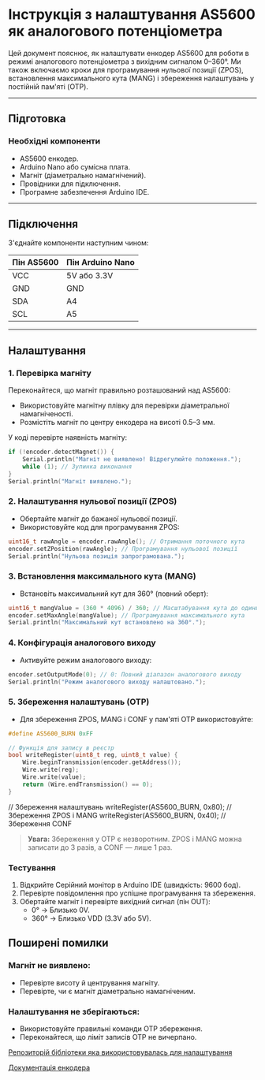# Інструкція з налаштування AS5600 як аналогового потенціометра

Цей документ пояснює, як налаштувати енкодер AS5600 для роботи в режимі аналогового потенціометра з вихідним сигналом 0–360°. Ми також включаємо кроки для програмування нульової позиції (ZPOS), встановлення максимального кута (MANG) і збереження налаштувань у постійній пам'яті (OTP).

---

## Підготовка

### Необхідні компоненти
- AS5600 енкодер.
- Arduino Nano або сумісна плата.
- Магніт (діаметрально намагнічений).
- Провідники для підключення.
- Програмне забезпечення Arduino IDE.

---

## Підключення

З'єднайте компоненти наступним чином:

| Пін AS5600 | Пін Arduino Nano |
|------------|------------------|
| VCC        | 5V або 3.3V     |
| GND        | GND             |
| SDA        | A4              |
| SCL        | A5              |

---

## Налаштування

### 1. Перевірка магніту
Переконайтеся, що магніт правильно розташований над AS5600:
- Використовуйте магнітну плівку для перевірки діаметральної намагніченості.
- Розмістіть магніт по центру енкодера на висоті 0.5–3 мм.

У коді перевірте наявність магніту:
```cpp
if (!encoder.detectMagnet()) {
    Serial.println("Магніт не виявлено! Відрегулюйте положення.");
    while (1); // Зупинка виконання
}
Serial.println("Магніт виявлено.");
```
### 2. Налаштування нульової позиції (ZPOS)
- Обертайте магніт до бажаної нульової позиції.
- Використовуйте код для програмування ZPOS:

```cpp
uint16_t rawAngle = encoder.rawAngle(); // Отримання поточного кута
encoder.setZPosition(rawAngle); // Програмування нульової позиції
Serial.println("Нульова позиція запрограмована.");
```
### 3. Встановлення максимального кута (MANG)

- Встановіть максимальний кут для 360° (повний оберт):

```cpp
uint16_t mangValue = (360 * 4096) / 360; // Масштабування кута до одиниць AS5600
encoder.setMaxAngle(mangValue); // Програмування максимального кута
Serial.println("Максимальний кут встановлено на 360°.");
```
### 4. Конфігурація аналогового виходу

- Активуйте режим аналогового виходу:

```cpp
encoder.setOutputMode(0); // 0: Повний діапазон аналогового виходу
Serial.println("Режим аналогового виходу налаштовано.");
```
### 5. Збереження налаштувань (OTP)

- Для збереження ZPOS, MANG і CONF у пам'яті OTP використовуйте:

```cpp
#define AS5600_BURN 0xFF

// Функція для запису в реєстр
bool writeRegister(uint8_t reg, uint8_t value) {
    Wire.beginTransmission(encoder.getAddress());
    Wire.write(reg);
    Wire.write(value);
    return (Wire.endTransmission() == 0);
} 
```

// Збереження налаштувань
writeRegister(AS5600_BURN, 0x80); // Збереження ZPOS і MANG
writeRegister(AS5600_BURN, 0x40); // Збереження CONF

> **Увага:** Збереження у OTP є незворотним. ZPOS і MANG можна записати до 3 разів, а CONF — лише 1 раз.

### Тестування

1. Відкрийте Серійний монітор в Arduino IDE (швидкість: 9600 бод).
2. Перевірте повідомлення про успішне програмування та збереження.
3. Обертайте магніт і перевірте вихідний сигнал (пін OUT):
   - 0° → Близько 0V.
   - 360° → Близько VDD (3.3V або 5V).

## Поширені помилки

### Магніт не виявлено:
- Перевірте висоту й центрування магніту.
- Перевірте, чи є магніт діаметрально намагніченим.

### Налаштування не зберігаються:
- Використовуйте правильні команди OTP збереження.
- Переконайтеся, що ліміт записів OTP не вичерпано.

[Репозиторій бібліотеки яка використовувалась для налаштування](https://github.com/DanOvsyanka/AS5600)

[Документація енкодера](https://github.com/DanOvsyanka/AS5600Configure/blob/main/AS5600.PDF)

